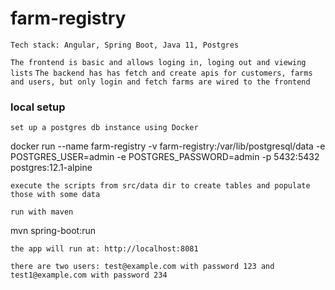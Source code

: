 # farm-registry
``Tech stack: Angular, Spring Boot, Java 11, Postgres``

``The frontend is basic and allows loging in, loging out and viewing lists``
``The backend has has fetch and create apis for customers, farms and users, but only login and fetch farms are wired to the frontend``

### local setup
``set up a postgres db instance using Docker``

docker run --name farm-registry -v farm-registry:/var/lib/postgresql/data -e POSTGRES_USER=admin -e POSTGRES_PASSWORD=admin -p 5432:5432 postgres:12.1-alpine

``execute the scripts from src/data dir to create tables and populate those with some data``

``run with maven``

mvn spring-boot:run

``the app will run at: http://localhost:8081``

``there are two users: test@example.com with password 123 and test1@example.com with password 234``